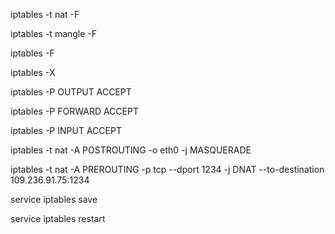 iptables -t nat -F

iptables -t mangle -F

iptables -F

iptables -X

iptables -P OUTPUT ACCEPT

iptables -P FORWARD ACCEPT

iptables -P INPUT ACCEPT

iptables -t nat -A POSTROUTING -o eth0   -j MASQUERADE

iptables -t nat -A PREROUTING -p tcp --dport 1234  -j DNAT --to-destination 109.236.91.75:1234

service iptables save

service iptables restart
